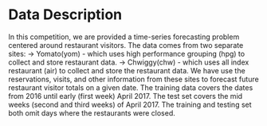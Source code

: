 # Data Description
In this competition, we are provided a time-series forecasting problem centered around restaurant visitors.
The data comes from two separate sites:
 -> Yomato(yom) - which uses high performance grouping (hpg) to collect and store restaurant data.
 -> Chwiggy(chw) - which uses all index restaurant (air) to collect and store the restaurant data.
We have use the reservations, visits, and other information from these sites to forecast future restaurant
visitor totals on a given date. The training data covers the dates from 2016 until early (first week) April 2017.
The test set covers the mid weeks (second and third weeks) of April 2017. The training and testing set both
omit days where the restaurants were closed.

